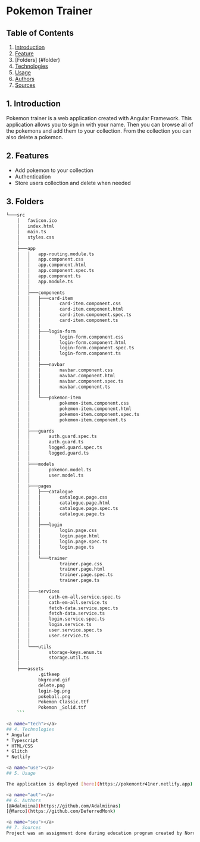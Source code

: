 # Pokemon Trainer

## Table of Contents
1. [Introduction](#intro)
2. [Feature](#feats)
3. [Folders] (#folder)
4. [Technologies](#tech)
5. [Usage](#use)
6. [Authors](#aut)
7. [Sources](#sou)

<a name="intro"></a>
## 1. Introduction 
Pokemon trainer is a web application created with Angular Framework. This application allows you to sign in with your name. Then you can browse all of the pokemons and add them to your collection. From the collection you can also delete a pokemon. 


<a name="feats"></a>
## 2. Features
* Add pokemon to your collection
* Authentication
* Store users collection and delete when needed

<a name="folder"></a>
## 3. Folders
``` bash
└───src
    │   favicon.ico
    │   index.html
    │   main.ts
    │   styles.css
    │
    ├───app
    │   │   app-routing.module.ts
    │   │   app.component.css
    │   │   app.component.html
    │   │   app.component.spec.ts
    │   │   app.component.ts
    │   │   app.module.ts
    │   │
    │   ├───components
    │   │   ├───card-item
    │   │   │       card-item.component.css
    │   │   │       card-item.component.html
    │   │   │       card-item.component.spec.ts
    │   │   │       card-item.component.ts
    │   │   │
    │   │   ├───login-form
    │   │   │       login-form.component.css
    │   │   │       login-form.component.html
    │   │   │       login-form.component.spec.ts
    │   │   │       login-form.component.ts
    │   │   │
    │   │   ├───navbar
    │   │   │       navbar.component.css
    │   │   │       navbar.component.html
    │   │   │       navbar.component.spec.ts
    │   │   │       navbar.component.ts
    │   │   │
    │   │   └───pokemon-item
    │   │           pokemon-item.component.css
    │   │           pokemon-item.component.html
    │   │           pokemon-item.component.spec.ts
    │   │           pokemon-item.component.ts
    │   │
    │   ├───guards
    │   │       auth.guard.spec.ts
    │   │       auth.guard.ts
    │   │       logged.guard.spec.ts
    │   │       logged.guard.ts
    │   │
    │   ├───models
    │   │       pokemon.model.ts
    │   │       user.model.ts
    │   │
    │   ├───pages
    │   │   ├───catalogue
    │   │   │       catalogue.page.css
    │   │   │       catalogue.page.html
    │   │   │       catalogue.page.spec.ts
    │   │   │       catalogue.page.ts
    │   │   │
    │   │   ├───login
    │   │   │       login.page.css
    │   │   │       login.page.html
    │   │   │       login.page.spec.ts
    │   │   │       login.page.ts
    │   │   │
    │   │   └───trainer
    │   │           trainer.page.css
    │   │           trainer.page.html
    │   │           trainer.page.spec.ts
    │   │           trainer.page.ts
    │   │
    │   ├───services
    │   │       cath-em-all.service.spec.ts
    │   │       cath-em-all.service.ts
    │   │       fetch-data.service.spec.ts
    │   │       fetch-data.service.ts
    │   │       login.service.spec.ts
    │   │       login.service.ts
    │   │       user.service.spec.ts
    │   │       user.service.ts
    │   │
    │   └───utils
    │           storage-keys.enum.ts
    │           storage.util.ts
    │
    ├───assets
            .gitkeep
            bkground.gif
            delete.png
            login-bg.png
            pokeball.png
            Pokemon Classic.ttf
            Pokemon _Solid.ttf
    ```

<a name="tech"></a>
## 4. Technologies 
* Angular
* Typescript
* HTML/CSS
* Glitch
* Netlify

<a name="use"></a>
## 5. Usage

The application is deployed [here](https://pokemontr41ner.netlify.app)

<a name="aut"></a>
## 6. Authors
[@Adalmiina](https://github.com/Adalmiinas)
[@Marco](https://github.com/DeferredMonk)

<a name="sou"></a>
## 7. Sources
Project was an assignment done during education program created by Noroff Education